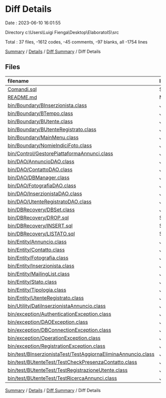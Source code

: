 # Diff Details

Date : 2023-06-10 16:01:55

Directory c:\\Users\\Luigi Fienga\\Desktop\\ElaboratoIS\\src

Total : 37 files,  -1612 codes, -45 comments, -97 blanks, all -1754 lines

[Summary](results.md) / [Details](details.md) / [Diff Summary](diff.md) / Diff Details

## Files
| filename | language | code | comment | blank | total |
| :--- | :--- | ---: | ---: | ---: | ---: |
| [Comandi.sql](/Comandi.sql) | SQL | -94 | -13 | -42 | -149 |
| [README.md](/README.md) | Markdown | -1 | 0 | -1 | -2 |
| [bin/Boundary/BInserzionista.class](/bin/Boundary/BInserzionista.class) | Java | -182 | 0 | -6 | -188 |
| [bin/Boundary/BTempo.class](/bin/Boundary/BTempo.class) | Java | -5 | 0 | 0 | -5 |
| [bin/Boundary/BUtente.class](/bin/Boundary/BUtente.class) | Java | -99 | 0 | -2 | -101 |
| [bin/Boundary/BUtenteRegistrato.class](/bin/Boundary/BUtenteRegistrato.class) | Java | -5 | 0 | 0 | -5 |
| [bin/Boundary/MainMenu.class](/bin/Boundary/MainMenu.class) | Java | -69 | 0 | -2 | -71 |
| [bin/Boundary/NomieIndiciFoto.class](/bin/Boundary/NomieIndiciFoto.class) | Java | -9 | 0 | 0 | -9 |
| [bin/Control/GestorePiattaformaAnnunci.class](/bin/Control/GestorePiattaformaAnnunci.class) | Java | -149 | 0 | -4 | -153 |
| [bin/DAO/AnnuncioDAO.class](/bin/DAO/AnnuncioDAO.class) | Java | -93 | 0 | 0 | -93 |
| [bin/DAO/ContattoDAO.class](/bin/DAO/ContattoDAO.class) | Java | -53 | 0 | 0 | -53 |
| [bin/DAO/DBManager.class](/bin/DAO/DBManager.class) | Java | -14 | 0 | 0 | -14 |
| [bin/DAO/FotografiaDAO.class](/bin/DAO/FotografiaDAO.class) | Java | -57 | 0 | 0 | -57 |
| [bin/DAO/InserzionistaDAO.class](/bin/DAO/InserzionistaDAO.class) | Java | -31 | 0 | 0 | -31 |
| [bin/DAO/UtenteRegistratoDAO.class](/bin/DAO/UtenteRegistratoDAO.class) | Java | -32 | 0 | 0 | -32 |
| [bin/DBRecovery/DBSet.class](/bin/DBRecovery/DBSet.class) | Java | -129 | 0 | -1 | -130 |
| [bin/DBRecovery/DROP.sql](/bin/DBRecovery/DROP.sql) | SQL | -11 | 0 | -2 | -13 |
| [bin/DBRecovery/INSERT.sql](/bin/DBRecovery/INSERT.sql) | SQL | -9 | 0 | -9 | -18 |
| [bin/DBRecovery/LISTATO.sql](/bin/DBRecovery/LISTATO.sql) | SQL | -75 | 0 | -23 | -98 |
| [bin/Entity/Annuncio.class](/bin/Entity/Annuncio.class) | Java | -40 | -32 | -2 | -74 |
| [bin/Entity/Contatto.class](/bin/Entity/Contatto.class) | Java | -32 | 0 | 0 | -32 |
| [bin/Entity/Fotografia.class](/bin/Entity/Fotografia.class) | Java | -13 | 0 | 0 | -13 |
| [bin/Entity/Inserzionista.class](/bin/Entity/Inserzionista.class) | Java | -23 | 0 | -1 | -24 |
| [bin/Entity/MailingList.class](/bin/Entity/MailingList.class) | Java | -17 | 0 | 0 | -17 |
| [bin/Entity/Stato.class](/bin/Entity/Stato.class) | Java | -12 | 0 | 0 | -12 |
| [bin/Entity/Tipologia.class](/bin/Entity/Tipologia.class) | Java | -10 | 0 | 0 | -10 |
| [bin/Entity/UtenteRegistrato.class](/bin/Entity/UtenteRegistrato.class) | Java | -16 | 0 | 0 | -16 |
| [bin/Utility/DatiInserzionistaAnnuncio.class](/bin/Utility/DatiInserzionistaAnnuncio.class) | Java | -22 | 0 | -2 | -24 |
| [bin/exception/AuthenticationException.class](/bin/exception/AuthenticationException.class) | Java | -18 | 0 | 0 | -18 |
| [bin/exception/DAOException.class](/bin/exception/DAOException.class) | Java | -18 | 0 | 0 | -18 |
| [bin/exception/DBConnectionException.class](/bin/exception/DBConnectionException.class) | Java | -13 | 0 | 0 | -13 |
| [bin/exception/OperationException.class](/bin/exception/OperationException.class) | Java | -20 | 0 | 0 | -20 |
| [bin/exception/RegistrationException.class](/bin/exception/RegistrationException.class) | Java | -18 | 0 | 0 | -18 |
| [bin/test/BInserzionistaTest/TestAggiornaEliminaAnnuncio.class](/bin/test/BInserzionistaTest/TestAggiornaEliminaAnnuncio.class) | Java | -72 | 0 | 0 | -72 |
| [bin/test/BUtenteTest/TestCheckPresenzaContatto.class](/bin/test/BUtenteTest/TestCheckPresenzaContatto.class) | Java | -27 | 0 | 0 | -27 |
| [bin/test/BUtenteTest/TestRegistrazioneUtente.class](/bin/test/BUtenteTest/TestRegistrazioneUtente.class) | Java | -37 | 0 | 0 | -37 |
| [bin/test/BUtenteTest/TestRicercaAnnunci.class](/bin/test/BUtenteTest/TestRicercaAnnunci.class) | Java | -87 | 0 | 0 | -87 |

[Summary](results.md) / [Details](details.md) / [Diff Summary](diff.md) / Diff Details